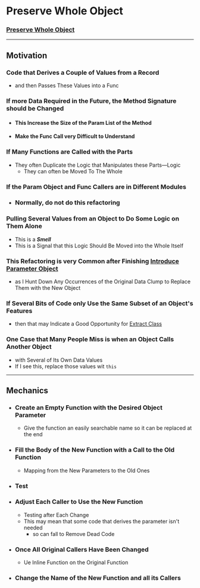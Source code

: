 # Preserve Whole Object


### [Preserve Whole Object](https://memberservices.informit.com/my_account/webedition/9780135425664/html/preservewholeobject.html)


---

## Motivation

### Code that Derives a Couple of Values from a Record 
- and then Passes These Values into a Func

### If more Data Required in the Future, the Method Signature should be Changed
- #### This Increase the Size of the Param List of the Method
- #### Make the Func Call very Difficult to Understand

### If Many Functions are Called with the Parts
- They often Duplicate the Logic that Manipulates these Parts—Logic 
  - They can often be Moved To The Whole 

### If the Param Object and Func Callers are in Different Modules
- ### Normally, do not do this refactoring

### Pulling Several Values from an Object to Do Some Logic on Them Alone 
- This is a ___Smell___
- This is a Signal that this Logic Should Be Moved into the Whole Itself

### This Refactoring is very Common after Finishing [Introduce Parameter Object](https://memberservices.informit.com/my_account/webedition/9780135425664/html/introduceparameterobject.html)
- as I Hunt Down Any Occurrences of the Original Data Clump to Replace Them with the New Object

### If Several Bits of Code only Use the Same Subset of an Object's Features
- then that may Indicate a Good Opportunity for [Extract Class](https://memberservices.informit.com/my_account/webedition/9780135425664/html/extractclass.html)

### One Case that Many People Miss is when an Object Calls Another Object 
- with Several of Its Own Data Values
- If I see this, replace those values wit ``` this ```


--- 
## Mechanics

- ### Create an Empty Function with the Desired Object Parameter
  - Give the function an easily searchable name so it can be replaced at the end

- ### Fill the Body of the New Function with a Call to the Old Function
  - Mapping from the New Parameters to the Old Ones

- ### Test

- ### Adjust Each Caller to Use the New Function
  - Testing after Each Change
  - This may mean that some code that derives the parameter isn't needed
    - so can fall to Remove Dead Code

- ### Once All Original Callers Have Been Changed 
  - Ue Inline Function on the Original Function

- ### Change the Name of the New Function and all its Callers






